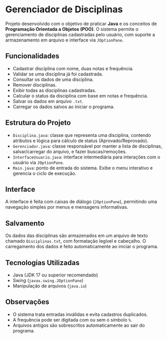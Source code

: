 # Gerenciador de Disciplinas

Projeto desenvolvido com o objetivo de praticar **Java** e os conceitos de **Programação Orientada a Objetos (POO)**. O sistema permite o gerenciamento de disciplinas cadastradas pelo usuário, com suporte a armazenamento em arquivo e interface via `JOptionPane`.

## Funcionalidades

- Cadastrar disciplina com nome, duas notas e frequência.  
- Validar se uma disciplina já foi cadastrada.  
- Consultar os dados de uma disciplina.  
- Remover disciplinas.  
- Exibir todas as disciplinas cadastradas.  
- Calcular o status da disciplina com base em notas e frequência.  
- Salvar os dados em arquivo `.txt`.  
- Carregar os dados salvos ao iniciar o programa.

## Estrutura do Projeto

- `Disciplina.java`: classe que representa uma disciplina, contendo atributos e lógica para cálculo de status (Aprovado/Reprovado).
- `Gerenciador.java`: classe responsável por manter a lista de disciplinas, salvar/carregar do arquivo, e fazer buscas/remoções.
- `InterfaceUsuario.java`: interface intermediária para interações com o usuário via `JOptionPane`.
- `Main.java`: ponto de entrada do sistema. Exibe o menu interativo e gerencia o ciclo de execução.

## Interface

A interface é feita com caixas de diálogo (`JOptionPane`), permitindo uma navegação simples por menus e mensagens informativas.

## Salvamento

Os dados das disciplinas são armazenados em um arquivo de texto chamado `Disciplinas.txt`, com formatação legível e cabeçalho. O carregamento dos dados é feito automaticamente ao iniciar o programa.

## Tecnologias Utilizadas

- Java (JDK 17 ou superior recomendado)
- Swing (`javax.swing.JOptionPane`)
- Manipulação de arquivos (`java.io`)

## Observações

- O sistema trata entradas inválidas e evita cadastros duplicados.
- A frequência pode ser digitada com ou sem o símbolo `%`.
- Arquivos antigos são sobrescritos automaticamente ao sair do programa.

